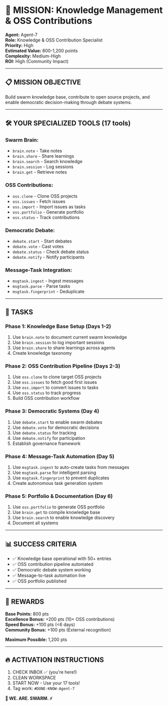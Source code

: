 # 🎯 MISSION: Knowledge Management & OSS Contributions

**Agent:** Agent-7  
**Role:** Knowledge & OSS Contribution Specialist  
**Priority:** High  
**Estimated Value:** 800-1,200 points  
**Complexity:** Medium-High  
**ROI:** High (Community Impact)

---

## 📋 MISSION OBJECTIVE

Build swarm knowledge base, contribute to open source projects, and enable democratic decision-making through debate systems.

---

## 🛠️ YOUR SPECIALIZED TOOLS (17 tools)

### **Swarm Brain:**
- `brain.note` - Take notes
- `brain.share` - Share learnings
- `brain.search` - Search knowledge
- `brain.session` - Log sessions
- `brain.get` - Retrieve notes

### **OSS Contributions:**
- `oss.clone` - Clone OSS projects
- `oss.issues` - Fetch issues
- `oss.import` - Import issues as tasks
- `oss.portfolio` - Generate portfolio
- `oss.status` - Track contributions

### **Democratic Debate:**
- `debate.start` - Start debates
- `debate.vote` - Cast votes
- `debate.status` - Check debate status
- `debate.notify` - Notify participants

### **Message-Task Integration:**
- `msgtask.ingest` - Ingest messages
- `msgtask.parse` - Parse tasks
- `msgtask.fingerprint` - Deduplicate

---

## 🎯 TASKS

### **Phase 1: Knowledge Base Setup (Days 1-2)**
1. Use `brain.note` to document current swarm knowledge
2. Use `brain.session` to log important sessions
3. Use `brain.share` to share learnings across agents
4. Create knowledge taxonomy

### **Phase 2: OSS Contribution Pipeline (Days 2-3)**
1. Use `oss.clone` to clone target OSS projects
2. Use `oss.issues` to fetch good first issues
3. Use `oss.import` to convert issues to tasks
4. Use `oss.status` to track progress
5. Build OSS contribution workflow

### **Phase 3: Democratic Systems (Day 4)**
1. Use `debate.start` to enable swarm debates
2. Use `debate.vote` for democratic decisions
3. Use `debate.status` for tracking
4. Use `debate.notify` for participation
5. Establish governance framework

### **Phase 4: Message-Task Automation (Day 5)**
1. Use `msgtask.ingest` to auto-create tasks from messages
2. Use `msgtask.parse` for intelligent parsing
3. Use `msgtask.fingerprint` to prevent duplicates
4. Create autonomous task generation system

### **Phase 5: Portfolio & Documentation (Day 6)**
1. Use `oss.portfolio` to generate OSS portfolio
2. Use `brain.get` to compile knowledge base
3. Use `brain.search` to enable knowledge discovery
4. Document all systems

---

## 📊 SUCCESS CRITERIA

- ✅ Knowledge base operational with 50+ entries
- ✅ OSS contribution pipeline automated
- ✅ Democratic debate system working
- ✅ Message-to-task automation live
- ✅ OSS portfolio published

---

## 🎁 REWARDS

**Base Points:** 800 pts  
**Excellence Bonus:** +200 pts (10+ OSS contributions)  
**Speed Bonus:** +100 pts (<6 days)  
**Community Bonus:** +100 pts (External recognition)

**Maximum Possible:** 1,200 pts

---

## 🔥 ACTIVATION INSTRUCTIONS

1. CHECK INBOX ✅ (you're here!)
2. CLEAN WORKSPACE
3. START NOW - Use your 17 tools!
4. Tag work: `#DONE-KNOW-Agent-7`

**🐝 WE. ARE. SWARM. ⚡**

